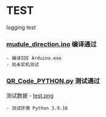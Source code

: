 # TEST

logging test

### [mudule_direction.ino](../Arduino/Module/module_direction.ino) 编译通过
    - 编译IDE Arduino.exe
    - 尚未实机测试

### [QR_Code_PYTHON.py](../Raspberry_Pi/OpenCV/QR_Code/QR_Code_PYTHON.py) 测试通过      
测试数据 - [test.png](../test/test.png)
    
    - 测试环境 Python 3.9.16
